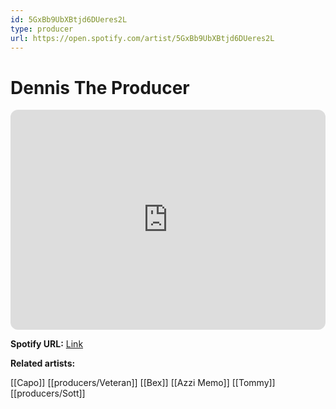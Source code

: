 ```yaml
---
id: 5GxBb9UbXBtjd6DUeres2L
type: producer
url: https://open.spotify.com/artist/5GxBb9UbXBtjd6DUeres2L
---
```

# Dennis The Producer

<iframe style="border-radius:12px" src="https://open.spotify.com/embed/artist/5GxBb9UbXBtjd6DUeres2L" width="100%" height="352" frameBorder="0" allowfullscreen="" allow="autoplay; clipboard-write; encrypted-media; fullscreen; picture-in-picture" loading="lazy"></iframe>

**Spotify URL:** [Link](https://open.spotify.com/artist/5GxBb9UbXBtjd6DUeres2L)

**Related artists:**

[[Capo]]
[[producers/Veteran]]
[[Bex]]
[[Azzi Memo]]
[[Tommy]]
[[producers/Sott]]
